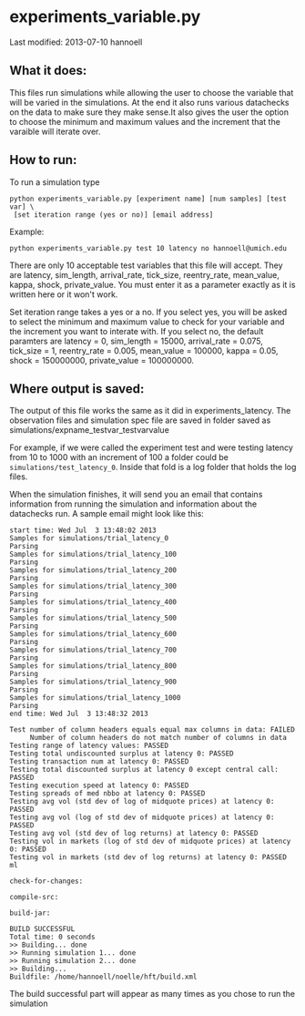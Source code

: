 experiments_variable.py
=======================

Last modified: 2013-07-10 hannoell

What it does:
-------------

This files run simulations while allowing the user to choose the variable that will be varied in the simulations. At the end it also runs various datachecks on the data to make sure they make sense.It also gives the user the option to choose the minimum and maximum values and the increment that the varaible will iterate over.

How to run:
-----------

To run a simulation type 

    python experiments_variable.py [experiment name] [num samples] [test var] \
     [set iteration range (yes or no)] [email address]

Example:

    python experiments_variable.py test 10 latency no hannoell@umich.edu

There are only 10 acceptable test variables that this file will accept. They are latency, sim_length, arrival_rate, tick_size, reentry_rate, mean_value, kappa, shock, private_value. You must enter it as a parameter exactly as it is written here or it won't work. 

Set iteration range takes a yes or a no. If you select yes, you will be asked to select the minimum and maximum value to check for your variable and the increment you want to interate with. If you select no, the default paramters are latency = 0, sim_length = 15000, arrival_rate = 0.075, tick_size = 1, reentry_rate = 0.005, mean_value = 100000, kappa = 0.05, shock = 150000000, private_value = 100000000. 

Where output is saved:
----------------------

The output of this file works the same as it did in experiments_latency. The observation files and simulation spec file are saved in folder saved as simulations/expname_testvar_testvarvalue

For example, if we were called the experiment test and were testing latency from 10 to 1000 with an increment of 100 a folder could be `simulations/test_latency_0`. Inside that fold is a log folder that holds the log files. 

When the simulation finishes, it will send you an email that contains information from running the simulation and information about the datachecks run. A sample email might look like this:

    start time: Wed Jul  3 13:48:02 2013
    Samples for simulations/trial_latency_0
    Parsing
    Samples for simulations/trial_latency_100
    Parsing
    Samples for simulations/trial_latency_200
    Parsing
    Samples for simulations/trial_latency_300
    Parsing
    Samples for simulations/trial_latency_400
    Parsing
    Samples for simulations/trial_latency_500
    Parsing
    Samples for simulations/trial_latency_600
    Parsing
    Samples for simulations/trial_latency_700
    Parsing
    Samples for simulations/trial_latency_800
    Parsing
    Samples for simulations/trial_latency_900
    Parsing
    Samples for simulations/trial_latency_1000
    Parsing
    end time: Wed Jul  3 13:48:32 2013

    Test number of column headers equals equal max columns in data: FAILED
	     Number of column headers do not match number of columns in data
    Testing range of latency values: PASSED
    Testing total undiscounted surplus at latency 0: PASSED
    Testing transaction num at latency 0: PASSED
    Testing total discounted surplus at latency 0 except central call: PASSED
    Testing execution speed at latency 0: PASSED
    Testing spreads of med nbbo at latency 0: PASSED
    Testing avg vol (std dev of log of midquote prices) at latency 0: PASSED
    Testing avg vol (log of std dev of midquote prices) at latency 0: PASSED
    Testing avg vol (std dev of log returns) at latency 0: PASSED
    Testing vol in markets (log of std dev of midquote prices) at latency 0: PASSED
    Testing vol in markets (std dev of log returns) at latency 0: PASSED
    ml

    check-for-changes:

    compile-src:

    build-jar:

    BUILD SUCCESSFUL
    Total time: 0 seconds
    >> Building... done
    >> Running simulation 1... done
    >> Running simulation 2... done
    >> Building...
    Buildfile: /home/hannoell/noelle/hft/build.xml

The build successful part will appear as many times as you chose to run the simulation
